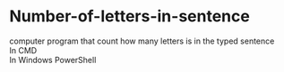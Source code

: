 # Number-of-letters-in-sentence
computer program that count how many letters is in the typed sentence
<br>
In CMD
<br>
In Windows PowerShell

